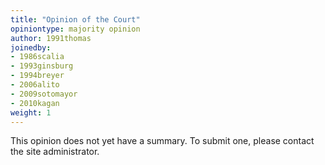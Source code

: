 ```yaml
---
title: "Opinion of the Court"
opiniontype: majority opinion
author: 1991thomas
joinedby:
- 1986scalia
- 1993ginsburg
- 1994breyer
- 2006alito
- 2009sotomayor
- 2010kagan
weight: 1
---
```

This opinion does not yet have a summary. To submit one, please contact the site administrator.